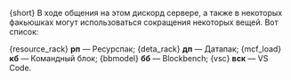 {short} В ходе общения на этом дискорд сервере, а также в некоторых факьюшках могут использоваться сокращения некоторых вещей. Вот список:

{resource_rack} **рп** — Ресурспак;
{deta_rack} **дп** — Датапак;
{mcf_load} **кб** — Командный блок;
{bbmodel} **бб** — Blockbench;
{vsc} **вск** — VS Code.